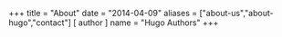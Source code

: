 +++
title = "About"
date = "2014-04-09"
aliases = ["about-us","about-hugo","contact"]
[ author ]
  name = "Hugo Authors"
+++
